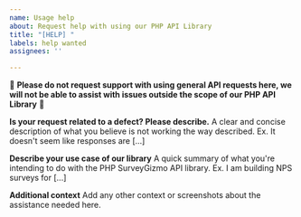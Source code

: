 ```yaml
---
name: Usage help
about: Request help with using our PHP API Library
title: "[HELP] "
labels: help wanted
assignees: ''

---
```


🛑 **Please do not request support with using general API requests here, we will not be able to assist with issues outside the scope of our PHP API Library** 🛑

**Is your request related to a defect? Please describe.**
A clear and concise description of what you believe is not working the way described. Ex. It doesn't seem like responses are [...]

**Describe your use case of our library**
A quick summary of what you're intending to do with the PHP SurveyGizmo API library. Ex. I am building NPS surveys for [...]

**Additional context**
Add any other context or screenshots about the assistance needed here.
